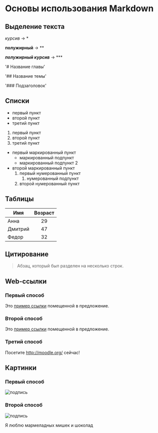 # Основы использования Markdown

## Выделение текста
*курсив* -> *

**полужирный** -> ** 

***полужирный курсив*** -> ***

'# Название главы'

'## Название темы'

'### Подзаголовок'

## Списки
* первый пункт
* второй пункт
* третий пункт

1. первый пункт
2. второй пункт
3. третий пункт

* первый маркированный пункт
  * маркированный подпункт  
  * маркированный подпункт 2 
* второй маркированный пункт 
  1. первый нумерованный пункт
     1. нумерованный подпункт  
  2. второй нумерованный пункт

## Таблицы
Имя      | Возраст
---------|:-------:
Анна     |   29
Дмитрий  |   47
Федор    |   32

## Цитирование
>Абзац, который был разделен
на несколько строк.

## Web-ссылки
### Первый способ
Это [пример ссылки][пс] помещенной в предложение.

[пс]: http://example.com/ "Дополнительное описание"

### Второй способ
Это [пример ссылки](http://example.com/ "Дополнительное описание") помещенной в предложение.

### Третий способ
Посетите <http://moodle.org/> сейчас!

## Картинки
### Первый способ
![подпись](/path/img.jpg "Дополнительное описание")

### Второй способ
![подпись][photo]

[photo]: /url/to/img.jpg "Дополнительное описание"

Я
люблю
мармеладных
мишек
и шоколад